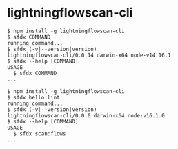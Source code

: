 lightningflowscan-cli
===================

<!-- install -->
<!-- usage -->
```sh-session
$ npm install -g lightningflowscan-cli
$ sfdx COMMAND
running command...
$ sfdx (-v|--version|version)
lightningflowscan-cli/0.0.14 darwin-x64 node-v14.16.1
$ sfdx --help [COMMAND]
USAGE
  $ sfdx COMMAND
...
```
<!-- usagestop -->
```sh-session
$ npm install -g lightningflowscan-cli
$ sfdx hello:lint
running command...
$ sfdx (-v|--version|version)
lightningflowscan-cli/0.0.0 darwin-x64 node-v16.1.0
$ sfdx --help [COMMAND]
USAGE
  $ sfdx scan:flows
...
```
